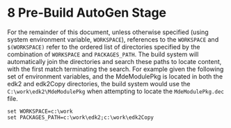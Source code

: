 <!--- @file
  8 Pre-Build AutoGen Stage

  Copyright (c) 2008-2017, Intel Corporation. All rights reserved.<BR>

  Redistribution and use in source (original document form) and 'compiled'
  forms (converted to PDF, epub, HTML and other formats) with or without
  modification, are permitted provided that the following conditions are met:

  1) Redistributions of source code (original document form) must retain the
     above copyright notice, this list of conditions and the following
     disclaimer as the first lines of this file unmodified.

  2) Redistributions in compiled form (transformed to other DTDs, converted to
     PDF, epub, HTML and other formats) must reproduce the above copyright
     notice, this list of conditions and the following disclaimer in the
     documentation and/or other materials provided with the distribution.

  THIS DOCUMENTATION IS PROVIDED BY TIANOCORE PROJECT "AS IS" AND ANY EXPRESS OR
  IMPLIED WARRANTIES, INCLUDING, BUT NOT LIMITED TO, THE IMPLIED WARRANTIES OF
  MERCHANTABILITY AND FITNESS FOR A PARTICULAR PURPOSE ARE DISCLAIMED. IN NO
  EVENT SHALL TIANOCORE PROJECT  BE LIABLE FOR ANY DIRECT, INDIRECT, INCIDENTAL,
  SPECIAL, EXEMPLARY, OR CONSEQUENTIAL DAMAGES (INCLUDING, BUT NOT LIMITED TO,
  PROCUREMENT OF SUBSTITUTE GOODS OR SERVICES; LOSS OF USE, DATA, OR PROFITS;
  OR BUSINESS INTERRUPTION) HOWEVER CAUSED AND ON ANY THEORY OF LIABILITY,
  WHETHER IN CONTRACT, STRICT LIABILITY, OR TORT (INCLUDING NEGLIGENCE OR
  OTHERWISE) ARISING IN ANY WAY OUT OF THE USE OF THIS DOCUMENTATION, EVEN IF
  ADVISED OF THE POSSIBILITY OF SUCH DAMAGE.

-->

# 8 Pre-Build AutoGen Stage

For the remainder of this document, unless otherwise specified (using system
environment variable, `WORKSPACE`), references to the `WORKSPACE` and
`$(WORKSPACE)` refer to the ordered list of directories specified by the
combination of `WORKSPACE` and `PACKAGES_PATH`. The build system will automatically
join the directories and search these paths to locate content, with the first
match terminating the search. For example given the following set of
environment variables, and the MdeModulePkg is located in both the edk2 and
edk2Copy directories, the build system would use the `C:\work\edk2\MdeModulePkg`
when attempting to locate the `MdeModulePkg.dec` file.

```
set WORKSPACE=c:\work
set PACKAGES_PATH=c:\work\edk2;c:\work\edk2Copy
```
